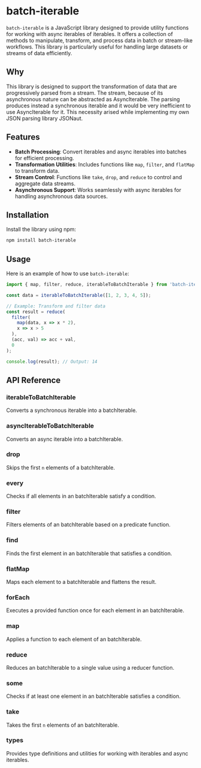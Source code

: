 # batch-iterable

`batch-iterable` is a JavaScript library designed to provide utility functions for working with async iterables of iterables. It offers a collection of methods to manipulate, transform, and process data in batch or stream-like workflows. This library is particularly useful for handling large datasets or streams of data efficiently.

## Why
This library is designed to support the transformation of data that are progressively parsed from a stream.
The stream, because of its asynchronous nature can be abstracted as AsyncIterable. The parsing produces instead a synchronous iterable and it would be very inefficient to use AsyncIterable for it.
This necessity arised while implementing my own JSON parsing library JSONaut.


## Features

- **Batch Processing**: Convert iterables and async iterables into batches for efficient processing.
- **Transformation Utilities**: Includes functions like `map`, `filter`, and `flatMap` to transform data.
- **Stream Control**: Functions like `take`, `drop`, and `reduce` to control and aggregate data streams.
- **Asynchronous Support**: Works seamlessly with async iterables for handling asynchronous data sources.

## Installation

Install the library using npm:

```bash
npm install batch-iterable
```

## Usage

Here is an example of how to use `batch-iterable`:

```javascript
import { map, filter, reduce, iterableToBatchIterable } from 'batch-iterable';

const data = iterableToBatchIterable([1, 2, 3, 4, 5]);

// Example: Transform and filter data
const result = reduce(
  filter(
    map(data, x => x * 2),
    x => x > 5
  ),
  (acc, val) => acc + val,
  0
);

console.log(result); // Output: 14
```

## API Reference

### iterableToBatchIterable
Converts a synchronous iterable into a batchIterable.

### asyncIterableToBatchIterable
Converts an async iterable into a batchIterable.

### drop
Skips the first `n` elements of a batchIterable.

### every
Checks if all elements in an batchIterable satisfy a condition.

### filter
Filters elements of an batchIterable based on a predicate function.

### find
Finds the first element in an batchIterable that satisfies a condition.

### flatMap
Maps each element to a batchIterable and flattens the result.

### forEach
Executes a provided function once for each element in an batchIterable.

### map
Applies a function to each element of an batchIterable.

### reduce
Reduces an batchIterable to a single value using a reducer function.

### some
Checks if at least one element in an batchIterable satisfies a condition.

### take
Takes the first `n` elements of an batchIterable.

### types
Provides type definitions and utilities for working with iterables and async iterables.
